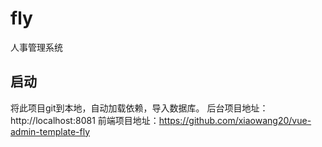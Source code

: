 # fly
人事管理系统
## 启动
将此项目git到本地，自动加载依赖，导入数据库。
后台项目地址：http://localhost:8081
前端项目地址：https://github.com/xiaowang20/vue-admin-template-fly

